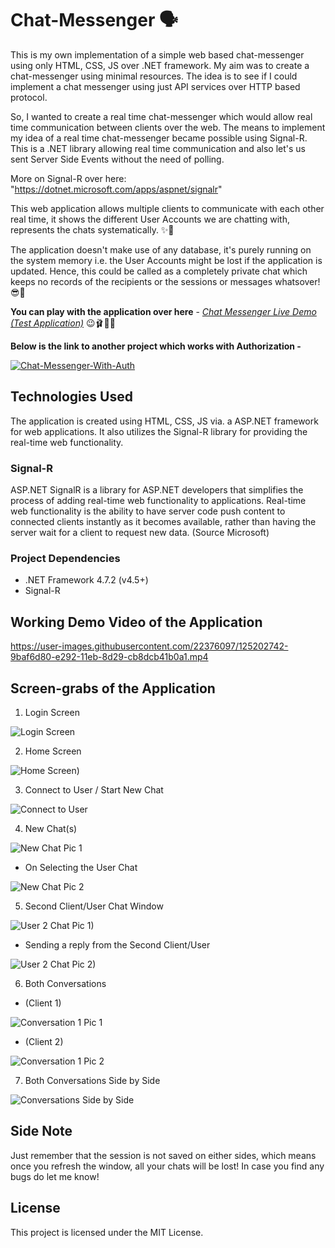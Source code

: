 # Chat-Messenger 🗣
This is my own implementation of a simple web based chat-messenger using only HTML, CSS, JS over .NET framework.
My aim was to create a chat-messenger using minimal resources. The idea is to see if I could implement a chat messenger using just API services over HTTP based protocol.

So, I wanted to create a real time chat-messenger which would allow real time communication between clients over the web.
The means to implement my idea of a real time chat-messenger became possible using Signal-R. This is a .NET library allowing real time communication and also let's us sent Server Side Events without the need of polling. 

More on Signal-R over here: "https://dotnet.microsoft.com/apps/aspnet/signalr"

This web application allows multiple clients to communicate with each other real time, it shows the different User Accounts we are chatting with, represents the chats systematically. ✨🤩

The application doesn't make use of any database, it's purely running on the system memory i.e. the User Accounts might be lost if the application is updated. 
Hence, this could be called as a completely private chat which keeps no records of the recipients or the sessions or messages whatsover! 😎👥

**You can play with the application over here** - *[Chat Messenger Live Demo (Test Application)](https://chatmessenger.azurewebsites.net/)* 😉🩰🕺🏻

**Below is the link to another project which works with Authorization -**

[![Chat-Messenger-With-Auth](https://img.shields.io/badge/Github-chat--messenger-green?label=Github&amp;logo=github)](https://github.com/RaKeerS/chat-messenger)

## Technologies Used
The application is created using HTML, CSS, JS via. a ASP.NET framework for web applications. It also utilizes the Signal-R library for providing the real-time web functionality.

### Signal-R 
ASP.NET SignalR is a library for ASP.NET developers that simplifies the process of adding real-time web functionality to applications. Real-time web functionality is the ability to have server code push content to connected clients instantly as it becomes available, rather than having the server wait for a client to request new data. (Source Microsoft)

### Project Dependencies
- .NET Framework 4.7.2 (v4.5+)
- Signal-R

## Working Demo Video of the Application

https://user-images.githubusercontent.com/22376097/125202742-9baf6d80-e292-11eb-8d29-cb8dcb41b0a1.mp4


## Screen-grabs of the Application

1. Login Screen

![Login Screen](https://user-images.githubusercontent.com/22376097/125202257-6275fe00-e290-11eb-9492-e54177c97343.png)

2. Home Screen

![Home Screen)](https://user-images.githubusercontent.com/22376097/125202282-8afdf800-e290-11eb-895c-8e79da37f01f.png)

3. Connect to User / Start New Chat

![Connect to User](https://user-images.githubusercontent.com/22376097/125202297-9fda8b80-e290-11eb-934c-849dee6c2e1d.png)

4. New Chat(s)

![New Chat Pic 1](https://user-images.githubusercontent.com/22376097/125202343-d31d1a80-e290-11eb-9fc1-62c61a6e16f3.png)

- On Selecting the User Chat

![New Chat Pic 2](https://user-images.githubusercontent.com/22376097/125202362-ed56f880-e290-11eb-9531-9028d85079ab.png)

5. Second Client/User Chat Window

![User 2 Chat Pic 1)](https://user-images.githubusercontent.com/22376097/125202417-1c6d6a00-e291-11eb-8d27-1cefe9f88bf3.png)

- Sending a reply from the Second Client/User

![User 2 Chat Pic 2)](https://user-images.githubusercontent.com/22376097/125202416-1b3c3d00-e291-11eb-9d3f-2f712b1d2607.png)

6. Both Conversations

- (Client 1)

![Conversation 1 Pic 1](https://user-images.githubusercontent.com/22376097/125202471-5e96ab80-e291-11eb-9b76-9544057248f0.png)

- (Client 2)

![Conversation 1 Pic 2](https://user-images.githubusercontent.com/22376097/125202470-5d657e80-e291-11eb-9b2a-53c5e0a7cf6e.png)

7. Both Conversations Side by Side

![Conversations Side by Side](https://user-images.githubusercontent.com/22376097/125202522-956cc180-e291-11eb-9cf6-1b71c7bbbc4e.png)

## Side Note
Just remember that the session is not saved on either sides, which means once you refresh the window, all your chats will be lost!
In case you find any bugs do let me know!

## License

This project is licensed under the MIT License.

